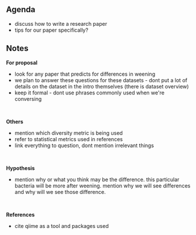 ## Agenda
* discuss how to write a research paper
* tips for our paper specifically?

## Notes
**For proposal**

* look for any paper that predicts for differences in weening 
* we plan to answer these questions for these datasets - dont put a lot of details on the dataset in the intro themselves (there is dataset overview)
* keep it formal  - dont use phrases commonly used when we're conversing
  
<br>  

**Others**
  
* mention which diversity metric is being used 
* refer to statistical metrics used in references
* link everything to question, dont mention irrelevant things
  
<br>

**Hypothesis**
  
  * mention why or what you think may be the difference. this particular bacteria will be more after weening. mention why we will see differences and why will we see those difference.
    
<br>

**References**
  * cite qiime as a tool and packages used 
